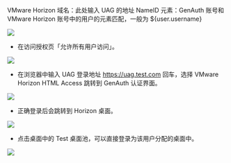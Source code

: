 <IntegrationDetailCard :title="`登录验证`">

VMware Horizon 域名：此处输入 UAG 的地址
NameID 元素：GenAuth 账号和 VMware Horizon 账号中的用户的元素匹配，一般为 ${user.username}

![](~@imagesZhCn/integration/vmware_horizon/4-1.png)

- 在访问授权页「允许所有用户访问」。

![](~@imagesZhCn/integration/vmware_horizon/4-2.png)

- 在浏览器中输入 UAG 登录地址 https://uag.test.com 回车，选择 VMware Horizon HTML Access 跳转到 GenAuth 认证界面。

![](~@imagesZhCn/integration/vmware_horizon/4-3.png)

- 正确登录后会跳转到 Horizon 桌面。

![](~@imagesZhCn/integration/vmware_horizon/4-4.png)

- 点击桌面中的 Test 桌面池，可以直接登录为该用户分配的桌面中。

![](~@imagesZhCn/integration/vmware_horizon/4-5.png)

</IntegrationDetailCard>
